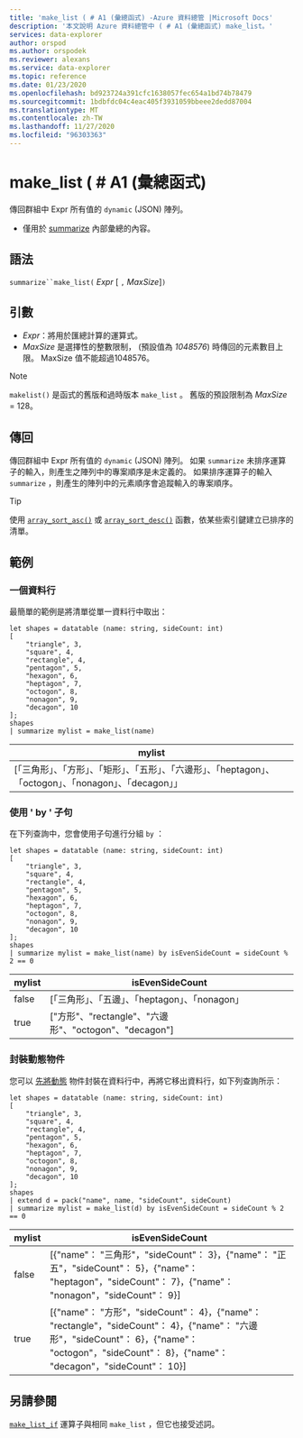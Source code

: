```yaml
---
title: 'make_list ( # A1 (彙總函式) -Azure 資料總管 |Microsoft Docs'
description: '本文說明 Azure 資料總管中 ( # A1 (彙總函式) make_list。'
services: data-explorer
author: orspod
ms.author: orspodek
ms.reviewer: alexans
ms.service: data-explorer
ms.topic: reference
ms.date: 01/23/2020
ms.openlocfilehash: bd923724a391cfc1638057fec654a1bd74b78479
ms.sourcegitcommit: 1bdbfdc04c4eac405f3931059bbeee2dedd87004
ms.translationtype: MT
ms.contentlocale: zh-TW
ms.lasthandoff: 11/27/2020
ms.locfileid: "96303363"
---
```

# <a name="make_list-aggregation-function"></a>make_list ( # A1 (彙總函式) 

傳回群組中 Expr 所有值的 `dynamic` (JSON) 陣列。

* 僅用於 [summarize](summarizeoperator.md) 內部彙總的內容。

## <a name="syntax"></a>語法

`summarize``make_list(` *Expr* [ `,` *MaxSize*]`)`

## <a name="arguments"></a>引數

* *Expr*：將用於匯總計算的運算式。
* *MaxSize* 是選擇性的整數限制， (預設值為 *1048576*) 時傳回的元素數目上限。 MaxSize 值不能超過1048576。

> [!NOTE]
> `makelist()` 是函式的舊版和過時版本 `make_list` 。 舊版的預設限制為 *MaxSize* = 128。

## <a name="returns"></a>傳回

傳回群組中 Expr 所有值的 `dynamic` (JSON) 陣列。
如果 `summarize` 未排序運算子的輸入，則產生之陣列中的專案順序是未定義的。
如果排序運算子的輸入 `summarize` ，則產生的陣列中的元素順序會追蹤輸入的專案順序。

> [!TIP]
> 使用 [`array_sort_asc()`](./arraysortascfunction.md) 或 [`array_sort_desc()`](./arraysortdescfunction.md) 函數，依某些索引鍵建立已排序的清單。

## <a name="examples"></a>範例

### <a name="one-column"></a>一個資料行

最簡單的範例是將清單從單一資料行中取出：

```kusto
let shapes = datatable (name: string, sideCount: int)
[
    "triangle", 3,
    "square", 4,
    "rectangle", 4,
    "pentagon", 5,
    "hexagon", 6,
    "heptagon", 7,
    "octogon", 8,
    "nonagon", 9,
    "decagon", 10
];
shapes
| summarize mylist = make_list(name)
```

|mylist|
|---|
|[「三角形」、「方形」、「矩形」、「五形」、「六邊形」、「heptagon」、「octogon」、「nonagon」、「decagon」」|

### <a name="using-the-by-clause"></a>使用 ' by ' 子句

在下列查詢中，您會使用子句進行分組 `by` ：

```kusto
let shapes = datatable (name: string, sideCount: int)
[
    "triangle", 3,
    "square", 4,
    "rectangle", 4,
    "pentagon", 5,
    "hexagon", 6,
    "heptagon", 7,
    "octogon", 8,
    "nonagon", 9,
    "decagon", 10
];
shapes
| summarize mylist = make_list(name) by isEvenSideCount = sideCount % 2 == 0
```

|mylist|isEvenSideCount|
|---|---|
|false|[「三角形」、「五邊」、「heptagon」、「nonagon」|
|true|["方形"、"rectangle"、"六邊形"、"octogon"、"decagon"]|

### <a name="packing-a-dynamic-object"></a>封裝動態物件

您可以 [先將動態](./packfunction.md) 物件封裝在資料行中，再將它移出資料行，如下列查詢所示：

```kusto
let shapes = datatable (name: string, sideCount: int)
[
    "triangle", 3,
    "square", 4,
    "rectangle", 4,
    "pentagon", 5,
    "hexagon", 6,
    "heptagon", 7,
    "octogon", 8,
    "nonagon", 9,
    "decagon", 10
];
shapes
| extend d = pack("name", name, "sideCount", sideCount)
| summarize mylist = make_list(d) by isEvenSideCount = sideCount % 2 == 0
```

|mylist|isEvenSideCount|
|---|---|
|false|[{"name"： "三角形"，"sideCount"： 3}，{"name"： "正五"，"sideCount"： 5}，{"name"： "heptagon"，"sideCount"： 7}，{"name"： "nonagon"，"sideCount"： 9}]|
|true|[{"name"： "方形"，"sideCount"： 4}，{"name"： "rectangle"，"sideCount"： 4}，{"name"： "六邊形"，"sideCount"： 6}，{"name"： "octogon"，"sideCount"： 8}，{"name"： "decagon"，"sideCount"： 10}]|

## <a name="see-also"></a>另請參閱

[`make_list_if`](./makelistif-aggfunction.md) 運算子與相同 `make_list` ，但它也接受述詞。
